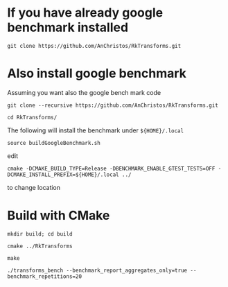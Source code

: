 
# If you have already google benchmark installed

``git clone https://github.com/AnChristos/RkTransforms.git``

# Also install google benchmark 
Assuming you want also the google bench mark code

``git clone --recursive https://github.com/AnChristos/RkTransforms.git``

``cd RkTransforms/``


The following will install the benchmark under `${HOME}/.local`

``source buildGoogleBenchmark.sh``

edit

``cmake -DCMAKE_BUILD_TYPE=Release -DBENCHMARK_ENABLE_GTEST_TESTS=OFF -DCMAKE_INSTALL_PREFIX=${HOME}/.local ../ ``

to change location


# Build with CMake 

``mkdir build; cd build``

``cmake ../RkTransforms``

``make``

``./transforms_bench --benchmark_report_aggregates_only=true --benchmark_repetitions=20``

